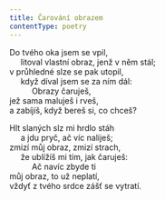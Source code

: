 ```yaml
---
title: Čarování obrazem
contentType: poetry
---
```


<section>

Do tvého oka jsem se vpil,  
     litoval vlastní obraz, jenž v něm stál;  
v průhledné slze se pak utopil,  
     když díval jsem se za ním dál:  
          Obrazy čaruješ,  
jež sama maluješ i rveš,  
a zabíjíš, když bereš si, co chceš?

</section>

<section>

Hlt slaných slz mi hrdlo stáh  
     a jdu pryč, ač víc naliješ;  
zmizí můj obraz, zmizí strach,  
     že ublížíš mi tím, jak čaruješ:  
          Ač navíc zbyde ti  
můj obraz, to už neplatí,  
vždyť z tvého srdce zášť se vytratí.

</section>
